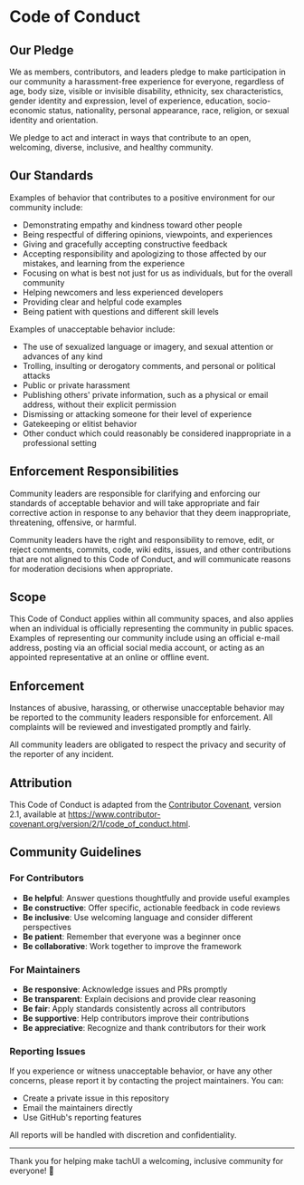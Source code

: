 # Code of Conduct

## Our Pledge

We as members, contributors, and leaders pledge to make participation in our community a harassment-free experience for everyone, regardless of age, body size, visible or invisible disability, ethnicity, sex characteristics, gender identity and expression, level of experience, education, socio-economic status, nationality, personal appearance, race, religion, or sexual identity and orientation.

We pledge to act and interact in ways that contribute to an open, welcoming, diverse, inclusive, and healthy community.

## Our Standards

Examples of behavior that contributes to a positive environment for our community include:

- Demonstrating empathy and kindness toward other people
- Being respectful of differing opinions, viewpoints, and experiences
- Giving and gracefully accepting constructive feedback
- Accepting responsibility and apologizing to those affected by our mistakes, and learning from the experience
- Focusing on what is best not just for us as individuals, but for the overall community
- Helping newcomers and less experienced developers
- Providing clear and helpful code examples
- Being patient with questions and different skill levels

Examples of unacceptable behavior include:

- The use of sexualized language or imagery, and sexual attention or advances of any kind
- Trolling, insulting or derogatory comments, and personal or political attacks
- Public or private harassment
- Publishing others' private information, such as a physical or email address, without their explicit permission
- Dismissing or attacking someone for their level of experience
- Gatekeeping or elitist behavior
- Other conduct which could reasonably be considered inappropriate in a professional setting

## Enforcement Responsibilities

Community leaders are responsible for clarifying and enforcing our standards of acceptable behavior and will take appropriate and fair corrective action in response to any behavior that they deem inappropriate, threatening, offensive, or harmful.

Community leaders have the right and responsibility to remove, edit, or reject comments, commits, code, wiki edits, issues, and other contributions that are not aligned to this Code of Conduct, and will communicate reasons for moderation decisions when appropriate.

## Scope

This Code of Conduct applies within all community spaces, and also applies when an individual is officially representing the community in public spaces. Examples of representing our community include using an official e-mail address, posting via an official social media account, or acting as an appointed representative at an online or offline event.

## Enforcement

Instances of abusive, harassing, or otherwise unacceptable behavior may be reported to the community leaders responsible for enforcement. All complaints will be reviewed and investigated promptly and fairly.

All community leaders are obligated to respect the privacy and security of the reporter of any incident.

## Attribution

This Code of Conduct is adapted from the [Contributor Covenant](https://www.contributor-covenant.org/), version 2.1, available at https://www.contributor-covenant.org/version/2/1/code_of_conduct.html.

## Community Guidelines

### For Contributors

- **Be helpful**: Answer questions thoughtfully and provide useful examples
- **Be constructive**: Offer specific, actionable feedback in code reviews
- **Be inclusive**: Use welcoming language and consider different perspectives
- **Be patient**: Remember that everyone was a beginner once
- **Be collaborative**: Work together to improve the framework

### For Maintainers

- **Be responsive**: Acknowledge issues and PRs promptly
- **Be transparent**: Explain decisions and provide clear reasoning
- **Be fair**: Apply standards consistently across all contributors
- **Be supportive**: Help contributors improve their contributions
- **Be appreciative**: Recognize and thank contributors for their work

### Reporting Issues

If you experience or witness unacceptable behavior, or have any other concerns, please report it by contacting the project maintainers. You can:

- Create a private issue in this repository
- Email the maintainers directly
- Use GitHub's reporting features

All reports will be handled with discretion and confidentiality.

---

Thank you for helping make tachUI a welcoming, inclusive community for everyone! 🚀
